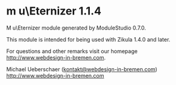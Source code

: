 m u\Eternizer 1.1.4
===========================

M u\Eternizer module generated by ModuleStudio 0.7.0.

This module is intended for being used with Zikula 1.4.0 and later.

For questions and other remarks visit our homepage http://www.webdesign-in-bremen.com.

Michael Ueberschaer (kontakt@webdesign-in-bremen.com)
http://www.webdesign-in-bremen.com
